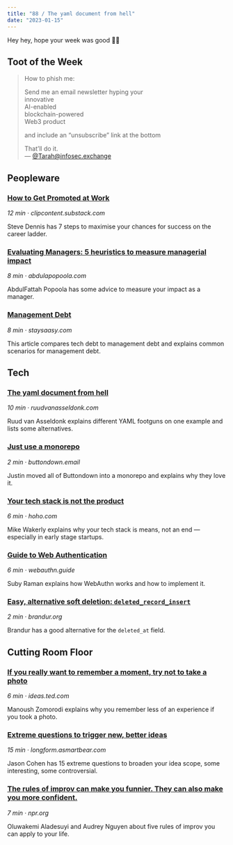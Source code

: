 ```yaml
---
title: "88 / The yaml document from hell"
date: "2023-01-15"
---
```


Hey hey, hope your week was good 🙏🏻

## Toot of the Week

> How to phish me:
>
> Send me an email newsletter hyping your  
> innovative  
> AI-enabled  
> blockchain-powered  
> Web3 product
>
> and include an “unsubscribe” link at the bottom
>
> That’ll do it.  
> — [@Tarah@infosec.exchange](https://infosec.exchange/@Tarah/109667477461021616)

## Peopleware

### [How to Get Promoted at Work](https://click.arne.me?issue=88&url=https://clipcontent.substack.com/p/how-to-get-promoted-at-work-63f07109ff50)

_12 min · clipcontent.substack.com_

Steve Dennis has 7 steps to maximise your chances for success on the career ladder.

### [Evaluating Managers: 5 heuristics to measure managerial impact](https://click.arne.me?issue=88&url=https://abdulapopoola.com/2023/01/09/evaluating-managers-5-heuristics-to-measure-managerial-impact/)

_8 min · abdulapopoola.com_

AbdulFattah Popoola has some advice to measure your impact as a manager.

### [Management Debt](https://click.arne.me?issue=88&url=https://staysaasy.com/management/2023/01/12/management-debt.html)

_8 min · staysaasy.com_

This article compares tech debt to management debt and explains common scenarios for management debt.

## Tech

### [The yaml document from hell](https://click.arne.me?issue=88&url=https://ruudvanasseldonk.com/2023/01/11/the-yaml-document-from-hell)

_10 min · ruudvanasseldonk.com_

Ruud van Asseldonk explains different YAML footguns on one example and lists some alternatives.

### [Just use a monorepo](https://click.arne.me?issue=88&url=https://buttondown.email/blog/just-use-a-monorepo)

_2 min · buttondown.email_

Justin moved all of Buttondown into a monorepo and explains why they love it.

### [Your tech stack is not the product](https://click.arne.me?issue=88&url=https://hoho.com/posts/your-stack-is-not-the-product/)

_6 min · hoho.com_

Mike Wakerly explains why your tech stack is means, not an end — especially in early stage startups.

### [Guide to Web Authentication](https://click.arne.me?issue=88&url=https://webauthn.guide/)

_6 min · webauthn.guide_

Suby Raman explains how WebAuthn works and how to implement it.

### [Easy, alternative soft deletion: `deleted_record_insert`](https://click.arne.me?issue=88&url=https://brandur.org/fragments/deleted-record-insert)

_2 min · brandur.org_

Brandur has a good alternative for the `deleted_at` field.

## Cutting Room Floor

### [If you really want to remember a moment, try not to take a photo](https://click.arne.me?issue=88&url=https://ideas.ted.com/if-you-really-want-to-remember-a-moment-try-not-to-take-a-photo)

_6 min · ideas.ted.com_

Manoush Zomorodi explains why you remember less of an experience if you took a photo.

### [Extreme questions to trigger new, better ideas](https://click.arne.me?issue=88&url=https://longform.asmartbear.com/posts/extreme-questions/)

_15 min · longform.asmartbear.com_

Jason Cohen has 15 extreme questions to broaden your idea scope, some interesting, some controversial.

### [The rules of improv can make you funnier. They can also make you more confident.](https://click.arne.me?issue=88&url=https://www.npr.org/2022/10/19/1129907651/improv-can-build-confidence-heres-how-to-apply-it-to-your-everyday-life)

_7 min · npr.org_

Oluwakemi Aladesuyi and Audrey Nguyen about five rules of improv you can apply to your life.
